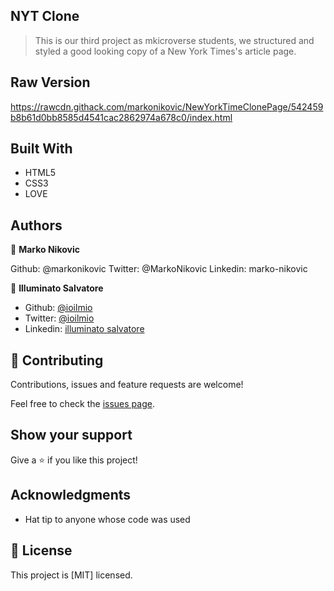 ## NYT Clone

> This is our third project as mkicroverse students, we structured and styled a good looking copy of a New York Times's article page. 

## Raw Version
https://rawcdn.githack.com/markonikovic/NewYorkTimeClonePage/542459b8b61d0bb8585d4541cac2862974a678c0/index.html


## Built With

- HTML5
- CSS3
- LOVE

## Authors

👤 **Marko Nikovic**

Github: @markonikovic
Twitter: @MarkoNikovic
Linkedin: marko-nikovic


👤 **Illuminato Salvatore**

- Github: [@ioilmio](https://github.com/ioilmio)
- Twitter: [@ioilmio](https://twitter.com/ioilmio)
- Linkedin: [illuminato salvatore](https://www.linkedin.com/in/illuminato-salvatore)

## 🤝 Contributing

Contributions, issues and feature requests are welcome!

Feel free to check the [issues page](issues/).

## Show your support

Give a ⭐️ if you like this project!

## Acknowledgments

- Hat tip to anyone whose code was used

## 📝 License

This project is [MIT] licensed.
